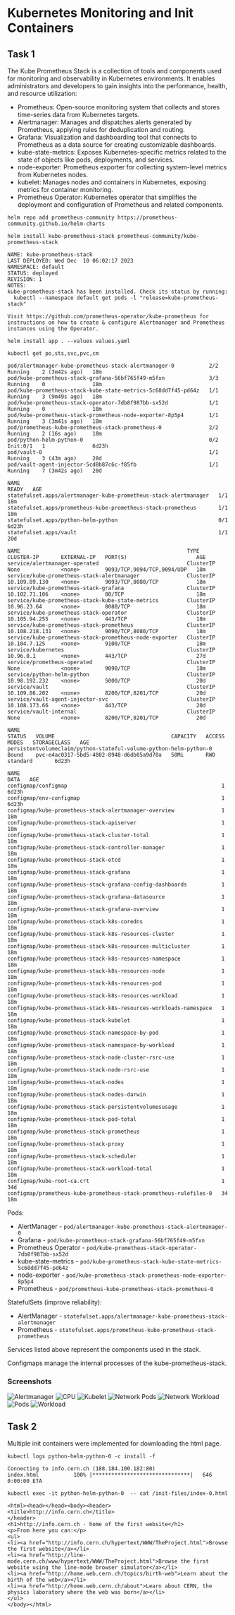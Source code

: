 # Kubernetes Monitoring and Init Containers

## Task 1

The Kube Prometheus Stack is a collection of tools and components used for monitoring and observability in Kubernetes 
environments. It enables administrators and developers to gain insights into the performance, health, and resource 
utilization:

* Prometheus: Open-source monitoring system that collects and stores time-series data from Kubernetes targets.
* Alertmanager: Manages and dispatches alerts generated by Prometheus, applying rules for deduplication and routing.
* Grafana: Visualization and dashboarding tool that connects to Prometheus as a data source for creating customizable dashboards.
* kube-state-metrics: Exposes Kubernetes-specific metrics related to the state of objects like pods, deployments, and services.
* node-exporter: Prometheus exporter for collecting system-level metrics from Kubernetes nodes.
* kubelet: Manages nodes and containers in Kubernetes, exposing metrics for container monitoring.
* Prometheus Operator: Kubernetes operator that simplifies the deployment and configuration of Prometheus and related components.

`helm repo add prometheus-community https://prometheus-community.github.io/helm-charts`

`helm install kube-prometheus-stack prometheus-community/kube-prometheus-stack`

```
NAME: kube-prometheus-stack
LAST DEPLOYED: Wed Dec  10 06:02:17 2023
NAMESPACE: default
STATUS: deployed
REVISION: 1
NOTES:
kube-prometheus-stack has been installed. Check its status by running:
  kubectl --namespace default get pods -l "release=kube-prometheus-stack"

Visit https://github.com/prometheus-operator/kube-prometheus for instructions on how to create & configure Alertmanager and Prometheus instances using the Operator.
```

`helm install app . --values values.yaml`

`kubectl get po,sts,svc,pvc,cm`

```
pod/alertmanager-kube-prometheus-stack-alertmanager-0           2/2     Running    2 (3m42s ago)   18m
pod/kube-prometheus-stack-grafana-56bf765f49-m5fxn              3/3     Running    0               18m
pod/kube-prometheus-stack-kube-state-metrics-5c68dd7f45-pd64z   1/1     Running    3 (9m49s ago)   18m
pod/kube-prometheus-stack-operator-7db8f987bb-sx52d             1/1     Running    0               18m
pod/kube-prometheus-stack-prometheus-node-exporter-8p5p4        1/1     Running    3 (3m41s ago)   18m
pod/prometheus-kube-prometheus-stack-prometheus-0               2/2     Running    2 (16s ago)     18m
pod/python-helm-python-0                                        0/2     Init:0/1   1               6d23h
pod/vault-0                                                     1/1     Running    3 (43m ago)     20d
pod/vault-agent-injector-5cd8b87c6c-f85fb                       1/1     Running    7 (3m42s ago)   20d

NAME                                                               READY   AGE
statefulset.apps/alertmanager-kube-prometheus-stack-alertmanager   1/1     18m
statefulset.apps/prometheus-kube-prometheus-stack-prometheus       1/1     18m
statefulset.apps/python-helm-python                                0/1     6d23h
statefulset.apps/vault                                             1/1     20d

NAME                                                     TYPE        CLUSTER-IP       EXTERNAL-IP   PORT(S)                      AGE
service/alertmanager-operated                            ClusterIP   None             <none>        9093/TCP,9094/TCP,9094/UDP   18m
service/kube-prometheus-stack-alertmanager               ClusterIP   10.109.89.130    <none>        9093/TCP,8080/TCP            18m
service/kube-prometheus-stack-grafana                    ClusterIP   10.102.71.106    <none>        80/TCP                       18m
service/kube-prometheus-stack-kube-state-metrics         ClusterIP   10.96.23.64      <none>        8080/TCP                     18m
service/kube-prometheus-stack-operator                   ClusterIP   10.105.94.255    <none>        443/TCP                      18m
service/kube-prometheus-stack-prometheus                 ClusterIP   10.108.218.131   <none>        9090/TCP,8080/TCP            18m
service/kube-prometheus-stack-prometheus-node-exporter   ClusterIP   10.104.7.125     <none>        9100/TCP                     18m
service/kubernetes                                       ClusterIP   10.96.0.1        <none>        443/TCP                      27d
service/prometheus-operated                              ClusterIP   None             <none>        9090/TCP                     18m
service/python-helm-python                               ClusterIP   10.98.192.232    <none>        5000/TCP                     20d
service/vault                                            ClusterIP   10.109.86.202    <none>        8200/TCP,8201/TCP            20d
service/vault-agent-injector-svc                         ClusterIP   10.108.173.66    <none>        443/TCP                      20d
service/vault-internal                                   ClusterIP   None             <none>        8200/TCP,8201/TCP            20d

NAME                                                                STATUS   VOLUME                                     CAPACITY   ACCESS MODES   STORAGECLASS   AGE
persistentvolumeclaim/python-stateful-volume-python-helm-python-0   Bound    pvc-e4ac0317-5bd5-4802-8948-d6db05a9d70a   50Mi       RWO            standard       6d23h

NAME                                                                DATA   AGE
configmap/configmap                                                 1      6d23h
configmap/env-configmap                                             1      6d23h
configmap/kube-prometheus-stack-alertmanager-overview               1      18m
configmap/kube-prometheus-stack-apiserver                           1      18m
configmap/kube-prometheus-stack-cluster-total                       1      18m
configmap/kube-prometheus-stack-controller-manager                  1      18m
configmap/kube-prometheus-stack-etcd                                1      18m
configmap/kube-prometheus-stack-grafana                             1      18m
configmap/kube-prometheus-stack-grafana-config-dashboards           1      18m
configmap/kube-prometheus-stack-grafana-datasource                  1      18m
configmap/kube-prometheus-stack-grafana-overview                    1      18m
configmap/kube-prometheus-stack-k8s-coredns                         1      18m
configmap/kube-prometheus-stack-k8s-resources-cluster               1      18m
configmap/kube-prometheus-stack-k8s-resources-multicluster          1      18m
configmap/kube-prometheus-stack-k8s-resources-namespace             1      18m
configmap/kube-prometheus-stack-k8s-resources-node                  1      18m
configmap/kube-prometheus-stack-k8s-resources-pod                   1      18m
configmap/kube-prometheus-stack-k8s-resources-workload              1      18m
configmap/kube-prometheus-stack-k8s-resources-workloads-namespace   1      18m
configmap/kube-prometheus-stack-kubelet                             1      18m
configmap/kube-prometheus-stack-namespace-by-pod                    1      18m
configmap/kube-prometheus-stack-namespace-by-workload               1      18m
configmap/kube-prometheus-stack-node-cluster-rsrc-use               1      18m
configmap/kube-prometheus-stack-node-rsrc-use                       1      18m
configmap/kube-prometheus-stack-nodes                               1      18m
configmap/kube-prometheus-stack-nodes-darwin                        1      18m
configmap/kube-prometheus-stack-persistentvolumesusage              1      18m
configmap/kube-prometheus-stack-pod-total                           1      18m
configmap/kube-prometheus-stack-prometheus                          1      18m
configmap/kube-prometheus-stack-proxy                               1      18m
configmap/kube-prometheus-stack-scheduler                           1      18m
configmap/kube-prometheus-stack-workload-total                      1      18m
configmap/kube-root-ca.crt                                          1      34d
configmap/prometheus-kube-prometheus-stack-prometheus-rulefiles-0   34     18m
```

Pods: 
- AlertManager - `pod/alertmanager-kube-prometheus-stack-alertmanager-0`
- Grafana - `pod/kube-prometheus-stack-grafana-56bf765f49-m5fxn`
- Prometheus Operator - `pod/kube-prometheus-stack-operator-7db8f987bb-sx52d`
- kube-state-metrics - `pod/kube-prometheus-stack-kube-state-metrics-5c68dd7f45-pd64z`
- node-exporter - `pod/kube-prometheus-stack-prometheus-node-exporter-8p5p4`
- Prometheus - `pod/prometheus-kube-prometheus-stack-prometheus-0`

StatefulSets (improve reliability):
- AlertManager - `statefulset.apps/alertmanager-kube-prometheus-stack-alertmanager`
- Prometheus - `statefulset.apps/prometheus-kube-prometheus-stack-prometheus`

Services listed above represent the components used in the stack.

Configmaps manage the internal processes of the kube-prometheus-stack.

### Screenshots

![Alertmanager](images/alertmanager.png)
![CPU](images/cpu.png)
![Kubelet](images/kubelet.png)
![Network Pods](images/network_pods.png)
![Network Workload](images/network_workload.png)
![Pods](images/pods.png)
![Workload](images/workload.png)

## Task 2

Multiple init containers were implemented for downloading the html page.

`kubectl logs python-helm-python-0 -c install -f`

```
Connecting to info.cern.ch (188.184.100.182:80)
index.html           100% |*******************************|   646   0:00:00 ETA
```

`kubectl exec -it python-helm-python-0  -- cat /init-files/index-0.html`

```
<html><head></head><body><header>
<title>http://info.cern.ch</title>
</header>
<h1>http://info.cern.ch - home of the first website</h1>
<p>From here you can:</p>
<ul>
<li><a href="http://info.cern.ch/hypertext/WWW/TheProject.html">Browse the first website</a></li>
<li><a href="http://line-mode.cern.ch/www/hypertext/WWW/TheProject.html">Browse the first website using the line-mode browser simulator</a></li>
<li><a href="http://home.web.cern.ch/topics/birth-web">Learn about the birth of the web</a></li>
<li><a href="http://home.web.cern.ch/about">Learn about CERN, the physics laboratory where the web was born</a></li>
</ul>
</body></html>
```